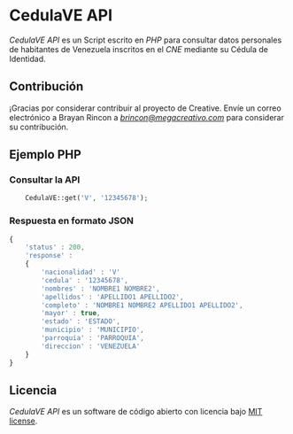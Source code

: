 # CedulaVE API

*CedulaVE API* es un Script escrito en *PHP* para consultar datos personales de habitantes de Venezuela inscritos en el *CNE* mediante su Cédula de Identidad.

## Contribución

¡Gracias por considerar contribuir al proyecto de Creative. Envíe un correo electrónico a Brayan Rincon a *brincon@megacreativo.com* para considerar su contribución.

## Ejemplo PHP

### Consultar la API

```php
    CedulaVE::get('V', '12345678');
```

### Respuesta en formato JSON

```javascript
{
    'status' : 200,
    'response' :
    {
        'nacionalidad' : 'V'
        'cedula' : '12345678',
        'nombres' : 'NOMBRE1 NOMBRE2',
        'apellidos' : 'APELLIDO1 APELLIDO2',
        'completo' : 'NOMBRE1 NOMBRE2 APELLIDO1 APELLIDO2',
        'mayor' : true,
        'estado' : 'ESTADO',
        'municipio' : 'MUNICIPIO',
        'parroquia' : 'PARROQUIA',
        'direccion' : 'VENEZUELA'
    }
}
```

## Licencia

*CedulaVE API* es un software de código abierto con licencia bajo [MIT license](http://opensource.org/licenses/MIT).